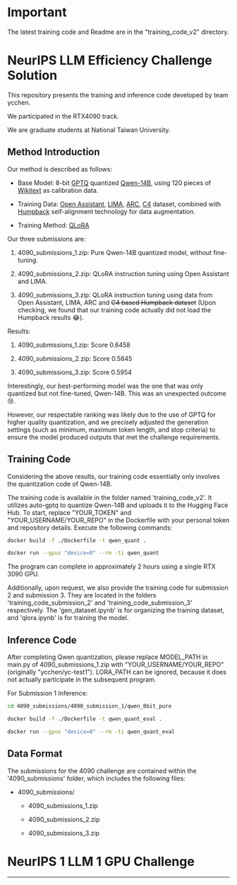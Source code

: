 # Important

The latest training code and Readme are in the "training_code_v2" directory.

# NeurIPS LLM Efficiency Challenge Solution

This repository presents the training and inference code developed by team ycchen.

We participated in the RTX4090 track.

We are graduate students at National Taiwan University.

## Method Introduction

Our method is described as follows:

- Base Model: 8-bit [GPTQ](https://github.com/wangitu/unpadded-AutoGPTQ) quantized [Qwen-14B](https://huggingface.co/Qwen/Qwen-14B), using 120 pieces of [Wikitext](https://huggingface.co/datasets/wikitext) as calibration data.

- Training Data: [Open Assistant](https://huggingface.co/datasets/OpenAssistant/oasst1), [LIMA](https://huggingface.co/datasets/GAIR/lima), [ARC](https://huggingface.co/datasets/ai2_arc), [C4](https://huggingface.co/datasets/c4) dataset, combined with [Humpback](https://arxiv.org/abs/2308.06259) self-alignment technology for data augmentation. 

- Training Method: [QLoRA](https://arxiv.org/abs/2305.14314)

Our three submissions are:

1. 4090_submissions_1.zip: Pure Qwen-14B quantized model, without fine-tuning.

2. 4090_submissions_2.zip: QLoRA instruction tuning using Open Assistant and LIMA.

3. 4090_submissions_3.zip: QLoRA instruction tuning using data from Open Assistant, LIMA, ARC and ~~C4 based Humpback dataset~~ (Upon checking, we found that our training code actually did not load the Humpback results 😂).

Results: 

1. 4090_submissions_1.zip: Score 0.6458

2. 4090_submissions_2.zip: Score 0.5845  

3. 4090_submissions_3.zip: Score 0.5954

Interestingly, our best-performing model was the one that was only quantized but not fine-tuned, Qwen-14B. This was an unexpected outcome 😢.

However, our respectable ranking was likely due to the use of GPTQ for higher quality quantization, and we precisely adjusted the generation settings (such as minimum, maximum token length, and stop criteria) to ensure the model produced outputs that met the challenge requirements.

## Training Code

Considering the above results, our training code essentially only involves the quantization code of Qwen-14B.

The training code is available in the folder named 'training_code_v2'. It utilizes auto-gptq to quantize Qwen-14B and uploads it to the Hugging Face Hub. To start, replace "YOUR_TOKEN" and "YOUR_USERNAME/YOUR_REPO" in the Dockerfile with your personal token and repository details. Execute the following commands:

```bash
docker build -f ./Dockerfile -t qwen_quant .

docker run --gpus "device=0" --rm -ti qwen_quant
```

The program can complete in approximately 2 hours using a single RTX 3090 GPU.

Additionally, upon request, we also provide the training code for submission 2 and submission 3.
They are located in the folders 'training_code_submission_2' and 'training_code_submission_3' respectively.
The 'gen_dataset.ipynb' is for organizing the training dataset, and 'qlora.ipynb' is for training the model.

## Inference Code

After completing Qwen quantization, please replace MODEL_PATH in main.py of 4090_submissions_1.zip with "YOUR_USERNAME/YOUR_REPO" (originally "ycchen/yc-test1"). LORA_PATH can be ignored, because it does not actually participate in the subsequent program.

For Submission 1 Inference: 

```bash
cd 4090_submissions/4090_submission_1/qwen_8bit_pure

docker build -f ./Dockerfile -t qwen_quant_eval .

docker run --gpus "device=0" --rm -ti qwen_quant_eval
```

## Data Format

The submissions for the 4090 challenge are contained within the '4090_submissions' folder, which includes the following files:

- 4090_submissions/

  - 4090_submissions_1.zip
  
  - 4090_submissions_2.zip
  
  - 4090_submissions_3.zip
  
# NeurIPS 1 LLM 1 GPU Challenge

---
